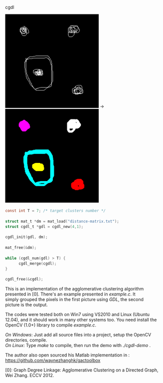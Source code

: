 cgdl  


![alt clusters](https://github.com/blackball/cgdl/raw/master/data/clusters.bmp) -> 
![alt result](https://github.com/blackball/cgdl/raw/master/data/result.bmp)  

```c
const int T = 7; /* target clusters number */

struct mat_t *dm = mat_load("distance-matrix.txt"); 
struct cgdl_t *gdl = cgdl_new(4,1);

cgdl_init(gdl, dm);

mat_free(&dm);

while (cgdl_num(gdl) > T) {
      cgdl_merge(cgdl);
}

cgdl_free(&cgdl);
```

This is an implementation of the agglomerative clustering algorithm   
presented in [0]. There's an example presented in *example.c*. It   
simply grouped the pixels in the first picture using *GDL*, the second   
picture is the output. 


The codes were tested both on Win7 using VS2010 and Linux (Ubuntu 12.04), 
and it should work in many other systems too. You need install the 
OpenCV (1.0+) library to compile *example.c*.  


*On Windows*: Just add all source files into a project, setup the OpenCV directories, compile.  
*On Linux*: Type *make* to compile, then run the demo with *./cgdl-demo* .
  
The author also open sourced his Matlab implementation in :  
    https://github.com/waynezhanghk/gactoolbox  

   
[0]: Graph Degree Linkage: Agglomerative Clustering on a Directed Graph, Wei Zhang. ECCV 2012.  
